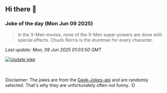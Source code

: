 ## Hi there 👋

### Joke of the day (Mon Jun 09 2025)
<!-- joke -->
>In the X-Men movies, none of the X-Men super-powers are done with special effects. Chuck Norris is the stuntman for every character.
<!-- /joke -->

*Last update: Mon, 09 Jun 2025 01:03:50 GMT*

[![Update joke](https://github.com/nclskfm/nclskfm/actions/workflows/joke.yml/badge.svg)](https://github.com/nclskfm/nclskfm/actions/workflows/joke.yml)

<br><br>
Disclaimer: The jokes are from the [Geek-Jokes-api](https://github.com/sameerkumar18/geek-joke-api) and are randomly selected. That's why they are unfortunately often not funny. :D
